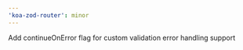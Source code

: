 ```yaml
---
'koa-zod-router': minor
---
```


Add continueOnError flag for custom validation error handling support
